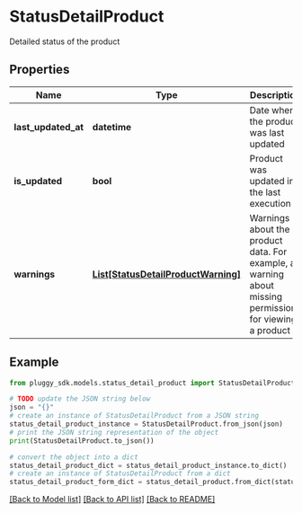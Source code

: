 # StatusDetailProduct

Detailed status of the product

## Properties

Name | Type | Description | Notes
------------ | ------------- | ------------- | -------------
**last_updated_at** | **datetime** | Date when the product was last updated | [optional] 
**is_updated** | **bool** | Product was updated in the last execution | [optional] 
**warnings** | [**List[StatusDetailProductWarning]**](StatusDetailProductWarning.md) | Warnings about the product data. For example, a warning about missing permissions for viewing a product | [optional] 

## Example

```python
from pluggy_sdk.models.status_detail_product import StatusDetailProduct

# TODO update the JSON string below
json = "{}"
# create an instance of StatusDetailProduct from a JSON string
status_detail_product_instance = StatusDetailProduct.from_json(json)
# print the JSON string representation of the object
print(StatusDetailProduct.to_json())

# convert the object into a dict
status_detail_product_dict = status_detail_product_instance.to_dict()
# create an instance of StatusDetailProduct from a dict
status_detail_product_form_dict = status_detail_product.from_dict(status_detail_product_dict)
```
[[Back to Model list]](../README.md#documentation-for-models) [[Back to API list]](../README.md#documentation-for-api-endpoints) [[Back to README]](../README.md)


